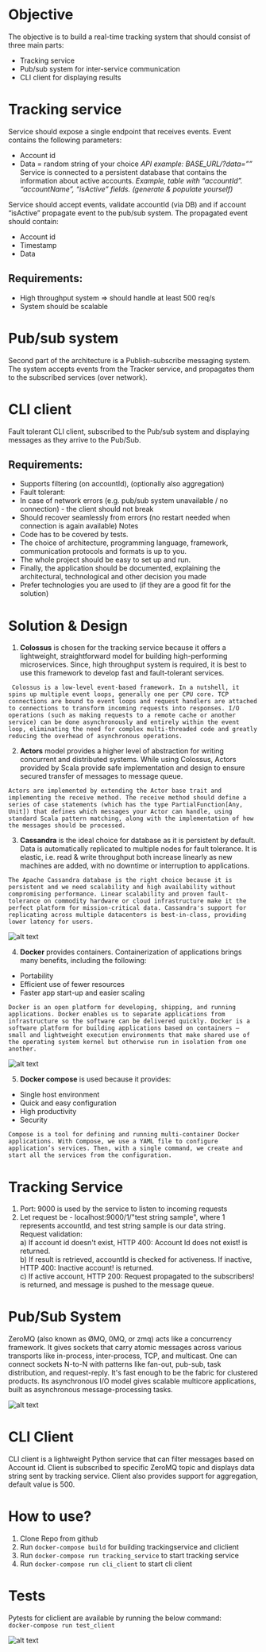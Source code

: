 # Objective

The objective is to build a real-time tracking system that should consist of three main parts:
- Tracking service
- Pub/sub system for inter-service communication
- CLI client for displaying results

# Tracking service

Service should expose a single endpoint that receives events. Event contains the following
parameters:
- Account id
- Data = random string of your choice
*API example: BASE_URL/<accountId>?data=”<data>”*
Service is connected to a persistent database that contains the information about active
accounts.
*Example, table with “accountId”. “accountName”, “isActive” fields. (generate & populate yourself)*

Service should accept events, validate accountId (via DB) and if account “isActive” propagate
event to the pub/sub system. The propagated event should contain:
- Account id
- Timestamp
- Data

## Requirements:

- High throughput system => should handle at least 500 req/s
- System should be scalable

# Pub/sub system

Second part of the architecture is a Publish-subscribe messaging system. The system accepts
events from the Tracker service, and propagates them to the subscribed services (over
network).

# CLI client

Fault tolerant CLI client, subscribed to the Pub/sub system and displaying messages as they
arrive to the Pub/Sub.

## Requirements:

- Supports filtering (on accountId), (optionally also aggregation)
- Fault tolerant:
- In case of network errors (e.g. pub/sub system unavailable / no connection) - the
client should not break
- Should recover seamlessly from errors (no restart needed when connection is
again available)
Notes
- Code has to be covered by tests.
- The choice of architecture, programming language, framework, communication protocols
and formats is up to you.
- The whole project should be easy to set up and run.
- Finally, the application should be documented, explaining the architectural, technological
and other decision you made
- Prefer technologies you are used to (if they are a good fit for the solution)

# Solution & Design

1. **Colossus** is chosen for the tracking service because it offers a lightweight, straightforward model for building high-performing microservices. Since, high throughput system is required, it is best to use this framework to develop fast and fault-tolerant services.

```
 Colossus is a low-level event-based framework. In a nutshell, it spins up multiple event loops, generally one per CPU core. TCP connections are bound to event loops and request handlers are attached to connections to transform incoming requests into responses. I/O operations (such as making requests to a remote cache or another service) can be done asynchronously and entirely within the event loop, eliminating the need for complex multi-threaded code and greatly reducing the overhead of asynchronous operations.
```

2. **Actors** model provides a higher level of abstraction for writing concurrent and distributed systems. While using Colossus, Actors provided by Scala provide safe implementation and design to ensure secured transfer of messages to message queue.

```
Actors are implemented by extending the Actor base trait and implementing the receive method. The receive method should define a series of case statements (which has the type PartialFunction[Any, Unit]) that defines which messages your Actor can handle, using standard Scala pattern matching, along with the implementation of how the messages should be processed.
```

3. **Cassandra** is the ideal choice for database as it is persistent by default. Data is automatically replicated to multiple nodes for fault tolerance. It is elastic, i.e. read & write throughput both increase linearly as new machines are added, with no downtime or interruption to applications.

```
The Apache Cassandra database is the right choice because it is persistent and we need scalability and high availability without compromising performance. Linear scalability and proven fault-tolerance on commodity hardware or cloud infrastructure make it the perfect platform for mission-critical data. Cassandra's support for replicating across multiple datacenters is best-in-class, providing lower latency for users.
```

![alt text](https://github.com/ShubhiNigam29/Tracking-System/blob/main/cassandra.jpg)

4. **Docker** provides containers. Containerization of applications brings many benefits, including the following:

- Portability <br />
- Efficient use of fewer resources <br />
- Faster app start-up and easier scaling <br />

```
Docker is an open platform for developing, shipping, and running applications. Docker enables us to separate applications from infrastructure so the software can be delivered quickly. Docker is a software platform for building applications based on containers — small and lightweight execution environments that make shared use of the operating system kernel but otherwise run in isolation from one another.
```

![alt text](https://github.com/ShubhiNigam29/Tracking-System/blob/main/docker-vm.jpg)

5. **Docker compose** is used because it provides:

- Single host environment <br />
- Quick and easy configuration <br />
- High productivity <br />
- Security <br />

```
Compose is a tool for defining and running multi-container Docker applications. With Compose, we use a YAML file to configure application’s services. Then, with a single command, we create and start all the services from the configuration.
```

# Tracking Service

1. Port: 9000 is used by the service to listen to incoming requests <br />
2. Let request be - localhost:9000/1/"test string sample", where 1 represents accountId, and test string sample is our data string. <br />
Request validation: <br />
a) If account id doesn't exist, HTTP 400: Account Id does not exist! is returned. <br />
b) If result is retrieved, accountId is checked for activeness. If inactive, HTTP 400: Inactive account! is returned. <br />
c) If active account, HTTP 200: Request propagated to the subscribers! is returned, and message is pushed to the message queue. <br />

# Pub/Sub System

ZeroMQ (also known as ØMQ, 0MQ, or zmq) acts like a concurrency framework. It gives sockets that carry atomic messages across various transports like in-process, inter-process, TCP, and multicast. One can connect sockets N-to-N with patterns like fan-out, pub-sub, task distribution, and request-reply. It's fast enough to be the fabric for clustered products. Its asynchronous I/O model gives scalable multicore applications, built as asynchronous message-processing tasks.

![alt text](https://github.com/ShubhiNigam29/Tracking-System/blob/main/Pub_sub.png)

# CLI Client

CLI client is a lightweight Python service that can filter messages based on Account id. Client is subscribed to specific ZeroMQ topic and displays data string sent by tracking service. Client also provides support for aggregation, default value is 500.

# How to use?

1. Clone Repo from github <br />
2. Run `docker-compose build` for building trackingservice and cliclient <br />
3. Run `docker-compose run tracking_service` to start tracking service <br />
4. Run `docker-compose run cli_client` to start cli client <br />

# Tests

Pytests for cliclient are available by running the below command: <br />
`docker-compose run test_client`

![alt text](https://github.com/ShubhiNigam29/Tracking-System/blob/main/Test.JPG)